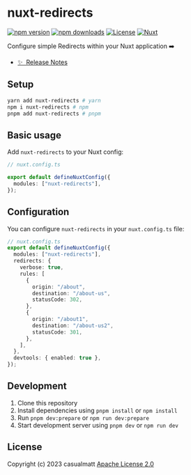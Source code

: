 # nuxt-redirects

[![npm version][npm-version-src]][npm-version-href]
[![npm downloads][npm-downloads-src]][npm-downloads-href]
[![License][license-src]][license-href]
[![Nuxt][nuxt-src]][nuxt-href]

Configure simple Redirects within your Nuxt application ➡️

- [✨ &nbsp;Release Notes](https://github.com/casualmatt/nuxt-redirects/releases)

## Setup

```sh
yarn add nuxt-redirects # yarn
npm i nuxt-redirects # npm
pnpm add nuxt-redirects # pnpm
```

## Basic usage

Add `nuxt-redirects` to your Nuxt config:

```typescript
// nuxt.config.ts

export default defineNuxtConfig({
  modules: ["nuxt-redirects"],
});
```

## Configuration

You can configure `nuxt-redirects` in your `nuxt.config.ts` file:

```typescript
// nuxt.config.ts
export default defineNuxtConfig({
  modules: ["nuxt-redirects"],
  redirects: {
    verbose: true,
    rules: [
      {
        origin: "/about",
        destination: "/about-us",
        statusCode: 302,
      },
      {
        origin: "/about1",
        destination: "/about-us2",
        statusCode: 301,
      },
    ],
  },
  devtools: { enabled: true },
});
```

## Development

1. Clone this repository
2. Install dependencies using `pnpm install` or `npm install`
3. Run `pnpm dev:prepare` or `npm run dev:prepare`
4. Start development server using `pnpm dev` or `npm run dev`

## License

Copyright (c) 2023 casualmatt
[Apache License 2.0](./LICENSE)

<!-- Badges -->

[npm-version-src]: https://img.shields.io/npm/v/nuxt-redirects/latest.svg?style=flat&colorA=18181B&colorB=28CF8D
[npm-version-href]: https://npmjs.com/package/nuxt-redirects
[npm-downloads-src]: https://img.shields.io/npm/dt/nuxt-redirects.svg?style=flat&colorA=18181B&colorB=28CF8D
[npm-downloads-href]: https://npmjs.com/package/nuxt-redirects
[license-src]: https://img.shields.io/npm/l/nuxt-redirects.svg?style=flat&colorA=18181B&colorB=28CF8D
[license-href]: https://npmjs.com/package/nuxt-redirects
[nuxt-src]: https://img.shields.io/badge/Nuxt-18181B?logo=nuxt.js
[nuxt-href]: https://nuxt.com
